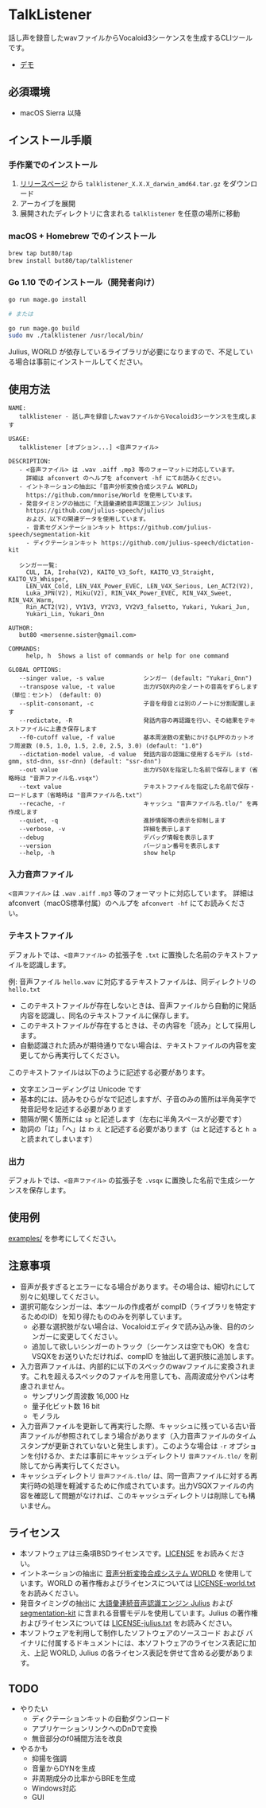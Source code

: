 # TalkListener

話し声を録音したwavファイルからVocaloid3シーケンスを生成するCLIツールです。

- [デモ](https://twitter.com/bucchigiri/status/1023193037193719808)

## 必須環境

- macOS Sierra 以降

## インストール手順

### 手作業でのインストール

1. [リリースページ](https://github.com/but80/talklistener/releases) から `talklistener_X.X.X_darwin_amd64.tar.gz` をダウンロード
2. アーカイブを展開
3. 展開されたディレクトリに含まれる `talklistener` を任意の場所に移動

### macOS + Homebrew でのインストール

```bash
brew tap but80/tap
brew install but80/tap/talklistener
```

### Go 1.10 でのインストール（開発者向け）

```bash
go run mage.go install

# または

go run mage.go build
sudo mv ./talklistener /usr/local/bin/
```

Julius, WORLD が依存しているライブラリが必要になりますので、不足している場合は事前にインストールしてください。

## 使用方法

```
NAME:
   talklistener - 話し声を録音したwavファイルからVocaloid3シーケンスを生成します

USAGE:
   talklistener [オプション...] <音声ファイル>

DESCRIPTION:
   - <音声ファイル> は .wav .aiff .mp3 等のフォーマットに対応しています。
     詳細は afconvert のヘルプを afconvert -hf にてお読みください。
   - イントネーションの抽出に「音声分析変換合成システム WORLD」
     https://github.com/mmorise/World を使用しています。
   - 発音タイミングの抽出に「大語彙連続音声認識エンジン Julius」
     https://github.com/julius-speech/julius
     および、以下の関連データを使用しています。
     - 音素セグメンテーションキット https://github.com/julius-speech/segmentation-kit
     - ディクテーションキット https://github.com/julius-speech/dictation-kit

   シンガー一覧:
     CUL, IA, Iroha(V2), KAITO_V3_Soft, KAITO_V3_Straight, KAITO_V3_Whisper,
     LEN_V4X_Cold, LEN_V4X_Power_EVEC, LEN_V4X_Serious, Len_ACT2(V2),
     Luka_JPN(V2), Miku(V2), RIN_V4X_Power_EVEC, RIN_V4X_Sweet, RIN_V4X_Warm,
     Rin_ACT2(V2), VY1V3, VY2V3, VY2V3_falsetto, Yukari, Yukari_Jun,
     Yukari_Lin, Yukari_Onn

AUTHOR:
   but80 <mersenne.sister@gmail.com>

COMMANDS:
     help, h  Shows a list of commands or help for one command

GLOBAL OPTIONS:
   --singer value, -s value           シンガー (default: "Yukari_Onn")
   --transpose value, -t value        出力VSQX内の全ノートの音高をずらします（単位：セント） (default: 0)
   --split-consonant, -c              子音を母音とは別のノートに分割配置します
   --redictate, -R                    発話内容の再認識を行い、その結果をテキストファイルに上書き保存します
   --f0-cutoff value, -f value        基本周波数の変動にかけるLPFのカットオフ周波数 (0.5, 1.0, 1.5, 2.0, 2.5, 3.0) (default: "1.0")
   --dictation-model value, -d value  発話内容の認識に使用するモデル (std-gmm, std-dnn, ssr-dnn) (default: "ssr-dnn")
   --out value                        出力VSQXを指定した名前で保存します（省略時は "音声ファイル名.vsqx"）
   --text value                       テキストファイルを指定した名前で保存・ロードします（省略時は "音声ファイル名.txt"）
   --recache, -r                      キャッシュ "音声ファイル名.tlo/" を再作成します
   --quiet, -q                        進捗情報等の表示を抑制します
   --verbose, -v                      詳細を表示します
   --debug                            デバッグ情報を表示します
   --version                          バージョン番号を表示します
   --help, -h                         show help
```

### 入力音声ファイル

`<音声ファイル>` は `.wav` `.aiff` `.mp3` 等のフォーマットに対応しています。
詳細は afconvert（macOS標準付属）のヘルプを `afconvert -hf` にてお読みください。

### テキストファイル

デフォルトでは、`<音声ファイル>` の拡張子を `.txt` に置換した名前のテキストファイルを認識します。

例: 音声ファイル `hello.wav` に対応するテキストファイルは、同ディレクトリの `hello.txt`

- このテキストファイルが存在しないときは、音声ファイルから自動的に発話内容を認識し、同名のテキストファイルに保存します。
- このテキストファイルが存在するときは、その内容を「読み」として採用します。
- 自動認識された読みが期待通りでない場合は、テキストファイルの内容を変更してから再実行してください。

このテキストファイルは以下のように記述する必要があります。

- 文字エンコーディングは Unicode です
- 基本的には、読みをひらがなで記述しますが、子音のみの箇所は半角英字で発音記号を記述する必要があります
- 間隔が開く箇所には ` sp ` と記述します（左右に半角スペースが必要です）
- 助詞の「は」「へ」は `わ` `え` と記述する必要があります（`は` と記述すると `h a` と読まれてしまいます）

### 出力

デフォルトでは、`<音声ファイル>` の拡張子を `.vsqx` に置換した名前で生成シーケンスを保存します。

## 使用例

[examples/](./examples) を参考にしてください。

## 注意事項

- 音声が長すぎるとエラーになる場合があります。その場合は、細切れにして別々に処理してください。
- 選択可能なシンガーは、本ツールの作成者が compID（ライブラリを特定するためのID）を知り得たもののみを列挙しています。
  - 必要な選択肢がない場合は、Vocaloidエディタで読み込み後、目的のシンガーに変更してください。
  - 追加して欲しいシンガーのトラック（シーケンスは空でもOK）を含むVSQXをお送りいただければ、compID を抽出して選択肢に追加します。
- 入力音声ファイルは、内部的に以下のスペックのwavファイルに変換されます。これを超えるスペックのファイルを用意しても、高周波成分やパンは考慮されません。
  - サンプリング周波数 16,000 Hz
  - 量子化ビット数 16 bit
  - モノラル
- 入力音声ファイルを更新して再実行した際、キャッシュに残っている古い音声ファイルが参照されてしまう場合があります（入力音声ファイルのタイムスタンプが更新されていないと発生します）。このような場合は `-r` オプションを付けるか、または事前にキャッシュディレクトリ `音声ファイル.tlo/` を削除してから再実行してください。
- キャッシュディレクトリ `音声ファイル.tlo/` は、同一音声ファイルに対する再実行時の処理を軽減するために作成されています。出力VSQXファイルの内容を確認して問題がなければ、このキャッシュディレクトリは削除しても構いません。

## ライセンス

- 本ソフトウェアは三条項BSDライセンスです。[LICENSE](./LICENSE) をお読みください。
- イントネーションの抽出に [音声分析変換合成システム WORLD](https://github.com/mmorise/World) を使用しています。WORLD の著作権およびライセンスについては [LICENSE-world.txt](./LICENSE-world.txt) をお読みください。
- 発音タイミングの抽出に [大語彙連続音声認識エンジン Julius](https://github.com/julius-speech/julius) および [segmentation-kit](https://github.com/julius-speech/segmentation-kit) に含まれる音響モデルを使用しています。Julius の著作権およびライセンスについては [LICENSE-julius.txt](./LICENSE-julius.txt) をお読みください。
- 本ソフトウェアを利用して制作したソフトウェアのソースコード および バイナリに付属するドキュメントには、本ソフトウェアのライセンス表記に加え、上記 WORLD, Julius の各ライセンス表記を併せて含める必要があります。

## TODO

- やりたい
  - ディクテーションキットの自動ダウンロード
  - アプリケーションリンクへのDnDで変換
  - 無音部分のf0補間方法を改良
- やるかも
  - 抑揚を強調
  - 音量からDYNを生成
  - 非周期成分の比率からBREを生成
  - Windows対応
  - GUI

